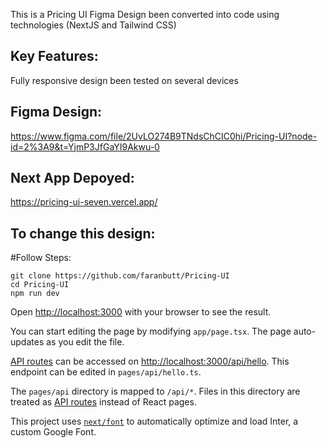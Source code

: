 This is a Pricing UI Figma Design been converted into code using technologies (NextJS and Tailwind CSS)

## Key Features:
Fully responsive design been tested on several devices
## Figma Design:
https://www.figma.com/file/2UvLO274B9TNdsChCIC0hi/Pricing-UI?node-id=2%3A9&t=YjmP3JfGaYI9Akwu-0
## Next App Depoyed:
https://pricing-ui-seven.vercel.app/
## To change this design:
#Follow Steps:
```
git clone https://github.com/faranbutt/Pricing-UI
cd Pricing-UI
npm run dev
```
Open [http://localhost:3000](http://localhost:3000) with your browser to see the result.

You can start editing the page by modifying `app/page.tsx`. The page auto-updates as you edit the file.

[API routes](https://nextjs.org/docs/api-routes/introduction) can be accessed on [http://localhost:3000/api/hello](http://localhost:3000/api/hello). This endpoint can be edited in `pages/api/hello.ts`.

The `pages/api` directory is mapped to `/api/*`. Files in this directory are treated as [API routes](https://nextjs.org/docs/api-routes/introduction) instead of React pages.

This project uses [`next/font`](https://nextjs.org/docs/basic-features/font-optimization) to automatically optimize and load Inter, a custom Google Font.
